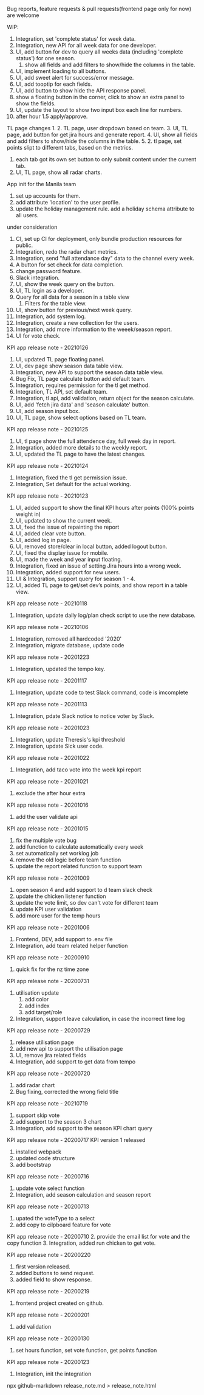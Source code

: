 Bug reports, feature requests & pull requests(frontend page only for now) are welcome

WIP:
1. Integration, set 'complete status' for week data.
8. Integration, new API for all week data for one developer.
11. UI, add button for dev to query all weeks data (including 'complete status') for one season.
    1.  show all fields and add filters to show/hide the columns in the table.
12. UI, implement loading to all buttons.
13. UI, add sweet alert for success/error message.
14. UI, add tooptip for each fields.
15. UI, add button to show hide the API response panel.
   1. show a floating button in the corner, click to show an extra panel to show the fields.
16. UI, update the layout to show two input box each line for numbers.
17. after hour 1.5 apply/approve.
    

TL page changes
1. 
2. TL page, user dropdown based on team.
3. UI, TL page, add button for get jira hours and generate report.
4. UI, show all fields and add filters to show/hide the columns in the table.
5. 2. tl page, set points slipt to different tabs, based on the metrics.
   1. each tab got its own set button to only submit content under the current tab.
6. UI, TL page, show all radar charts.

App init for the Manila team
1. set up accounts for them.
2. add attribute 'location' to the user profile.
3. update the holiday management rule. add a holiday schema attribute to all users.

under consideration
1. CI, set up CI for deployment, only bundle production resources for public.
2. Integration, redo the radar chart metrics.
3. Integration, send "full attendance day" data to the channel every week.
4. A button for set check for data completion.
5. change password feature.
6. Slack integration.
7. UI, show the week query on the button.
8. UI, TL login as a developer.
9.  Query for all data for  a season in a table view
    1. Filters for the table view.
10. UI, show button for previous/next week query.
11. Integration, add system log.
12. Integration, create a new collection for the users.
13. Integration, add more information to the weeek/season report.
14. UI for vote check.

KPI app release note - 20210126
1. UI, updated TL page floating panel.
2. UI, dev page show season data table view.
3. Integration, new API to support the season data table view.
4. Bug Fix, TL page calculate button add default team.
5. Integration, requires permission for the tl get method.
6. Integration, TL API, set default team.
7. Integration, tl api, add validation, return object for the season calculate.
8. UI, add 'fetch jira data' and 'season calculate' button.
9. UI, add season input box.
10. UI, TL page, show select options based on TL team.

KPI app release note - 20210125
1. UI, tl page show the full attendence day, full week day in report.
2. Integration, added more details to the weekly report.
3. UI, updated the TL page to have the latest changes.

KPI app release note - 20210124

1. Integration, fixed the tl get permission issue.
2. Integration, Set default for the actual working.

KPI app release note - 20210123
1. UI, added support to show the final KPI hours after points (100% points weight in)
2. UI, updated to show the current week.
3. UI, fxed the issue of repainting the report
4. UI, added clear vote button.
5. UI, added log in page.
6. UI, removed store/clear in local button, added logout button.
7. UI, fixed the display issue for mobile.
8. UI, made the week and year input floating.
10. Integration, fixed an issue of setting Jira hours into a wrong week.
11. Integration, added support for new users.
12. UI & Integration, support query for season 1 - 4.
13. UI, added TL page to get/set dev’s points, and show report in a table view. 

KPI app release note - 20210118
1. Integration, update daily log/plan check script to use the new database.

KPI app release note - 20210106
1. Integration, removed all hardcoded '2020'
2. Integration, migrate database, update code

KPI app release note - 20201223
1. Integration, updated the tempo key.

KPI app release note - 20201117
1. Integration, update code to test Slack command, code is imcomplete

KPI app release note - 20201113
1. Integration, pdate Slack notice to notice voter by Slack.

KPI app release note - 20201023
1. Integration, update Theresis's kpi threshold
2. Integration, update Slck user code.

KPI app release note - 20201022
1. Integration, add taco vote into the week kpi report

KPI app release note - 20201021
1. exclude the after hour extra

KPI app release note - 20201016
1. add the user validate api

KPI app release note - 20201015
1. fix the multiple vote bug
2. add function to calculate automatically every week
3. set automatically set worklog job
4. remove the old logic before team function
5. update the report related function to support team

KPI app release note - 20201009
1. open season 4 and add support to d team slack check
2. update the chicken listener function
3. update the vote limit, so dev can't vote for different team
4. update KPI user validation
5. add more user for the temp hours

KPI app release note - 20201006
1. Frontend, DEV, add support to .env file
2. Integration, add team related helper function

KPI app release note - 20200910
1. quick fix for the nz time zone

KPI app release note - 20200731
1. utilisation update
   1. add color
   2. add index
   3. add target/role
2. Integration, support leave calculation, in case the incorrect time log

KPI app release note - 20200729
1. release utilisation page
2. add new api to support the utilisation page
3. UI, remove jira related fields
4. Integration, add support to get data from tempo

KPI app release note - 20200720
1. add radar chart
2. Bug fixing, corrected the wrong field title

KPI app release note - 20210719
1. support skip vote
2. add support to the season 3 chart
3. Integration, add support to the season KPI chart query


KPI app release note - 20200717  KPI version 1 released
1. installed webpack
2. updated code structure
3. add bootstrap

KPI app release note - 20200716
1. update vote select function
2. Integration, add season calculation and season report


KPI app release note - 20200713
1. upated the voteType to a select
2. add copy to cilpboard feature for vote

KPI app release note - 20200710
2. provide the email list for vote and the copy function
3. Integration, added run chicken to get vote.


KPI app release note - 20200220
1. first version released.
2. added buttons to send request.
3. added field to show response.


KPI app release note - 20200219
1. frontend project created on github.

KPI app release note - 20200201
1. add validation

KPI app release note - 20200130
1. set hours function, set vote function, get points function


KPI app release note - 20200123
1. Integration, init the integration


npx github-markdown release_note.md > release_note.html